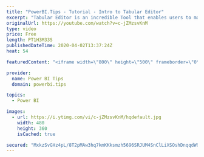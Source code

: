 ```yaml
---
title: "PowerBI.Tips - Tutorial - Intro to Tabular Editor"
excerpt: "Tabular Editor is an incredible Tool that enables users to manipulate a Tabular Model at lighting speeds.  Daniel Otykier is the creator of Tabular Editor.  This video will explain the basic functionalities of the program.    Watch the full Series: https://www.youtube.com/playlist?list=PLn1m_aBmgsbGvz4SsmO_fkeThjDUSWFkf"
originalUrl: https://youtube.com/watch?v=c-jZMzsvKnM
type: video
price: Free
length: PT1H3M33S
publishedDateTime: 2020-04-02T13:37:24Z
heat: 54

featuredContent: "<iframe width=\"800\" height=\"500\" frameborder=\"0\" src=\"https://www.youtube.com/embed/c-jZMzsvKnM\" allow=\"accelerometer; autoplay; encrypted-media; gyroscope; picture-in-picture\" allowfullscreen></iframe>"

provider:
  name: Power BI Tips
  domain: powerbi.tips

topics:
  - Power BI

images:
  - url: https://i.ytimg.com/vi/c-jZMzsvKnM/hqdefault.jpg
    width: 480
    height: 360
    isCached: true

secured: "MxkzSvGHz4pL/8T2pMAw3hq7kmKKksmzh5696SRJUM4SnClLiXSOshDnqqdW9BZGtgDGjULfQZnJRLTVQmE8Lia1ZlSv1Z2R2U/480f1lu0HeZyBg00Gpm1nssYgGKWbj1uMkDcAu6B5iJn93dQKQVxCxviihaSUc3l2Keu3YuzTwy0F6w2d1Jk2oiFENFWhnS+Xi7z+O31/RigGtv6YxoLsjGoSflOiUvuW6EOEm+fm4e9abcXwhKFAWnEA8UuW+6aiE9/3QM1r+9XmZ2AE22cHBrDhz8hfYholmLRoTzksbJ1bbnwHpPSVMKeolEsiRoDv6IRAkYnJ4UVE527d1E0SDIpTphBYZr2x15h9JSZ8BLIBTTvY8MvOkQ2Ccu73Hs1WTlAVl3as7YaL2gfNmIJ0B8s+SYtbtRLcIMRW3z4=;s6SxdT51C6YVjmmNjuXcoA=="
---
```


